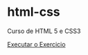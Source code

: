 # html-css
 Curso de HTML 5 e CSS3

<a href="https://murillomarques13.github.io/html-css/">Executar o Exercicio</a>
